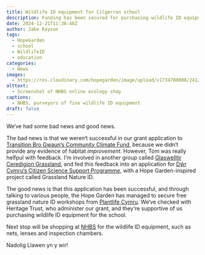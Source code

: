 ```yaml
---
title: Wildlife ID equipment for Cilgerran school
description: Funding has been secured for purchasing wildlife ID equipment for the Hope Garden‘s local school, with workshops provided by Plantlife Cymru
date: 2024-12-21T11:30:48Z
author: Jake Rayson 
tags: 
  - HopeGarden
  - school
  - WildlifeID
  - education
categories: 
  - News
images:
  - https://res.cloudinary.com/hopegarden/image/upload/v1734780808/241221-nhbs-website.jpg
alttext: 
  - Screenshot of NHBS online ecology shop
captions: 
  - NHBS, purveyors of fine wildlife ID equipment
draft: false
---
```


We‘ve had some bad news and good news.

The bad news is that we weren‘t successful in our grant application to [Transition Bro Gwaun‘s Community Climate Fund](https://transitionbrogwaun.org.uk/community-climate-fund/), because we didn‘t provide any evidence of habitat _improvement_. However, Tom was really helfpul with feedback. I‘m involved in another group called [Glaswelltir Ceredigion Grassland](https://glaswelltirceredigion.cymru/), and fed this feedback into an application for [Dŵr Cymru‘s Citizen Science Support Programme](https://corporate.dwrcymru.com/en/community/environment/citizen-science-support-programme), with a Hope Garden-inspired project called Grassland Nature ID.

The good news is that this application has been successful, and through talking to various people, the Hope Garden has managed to secure free grassland nature ID workshops from [Plantlife Cymru](https://www.plantlife.org.uk/about-us/plantlife-cymru/). We‘ve checked with Heritage Trust, who administer our grant, and they‘re supportive of us purchasing wildlife ID equipment for the school. 

Next stop will be shopping at [NHBS](https://www.nhbs.com) for the wildlife ID equipment, such as nets, lenses and inspection chambers.

Nadolig Llawen yn y wir!

